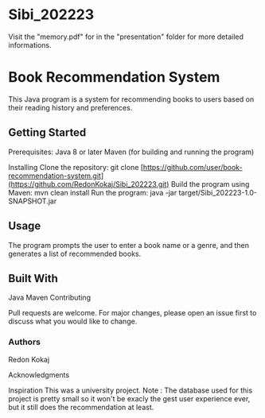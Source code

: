 # Sibi_202223

Visit the "memory.pdf" for in the "presentation" folder for more detailed informations.

<h1>Book Recommendation System</h1>

This Java program is a system for recommending books to users based on their reading history and preferences.

<h2>Getting Started</h2>

Prerequisites:
Java 8 or later
Maven (for building and running the program)

Installing
Clone the repository: git clone [https://github.com/user/book-recommendation-system.git](https://github.com/RedonKokaj/Sibi_202223.git)
Build the program using Maven: mvn clean install
Run the program: java -jar target/Sibi_202223-1.0-SNAPSHOT.jar

<h2>Usage</h2>

The program prompts the user to enter a book name or a genre, and then generates a list of recommended books.

<h2>Built With</h2>

Java
Maven
Contributing

Pull requests are welcome. For major changes, please open an issue first to discuss what you would like to change.

<h3>Authors</h3>

Redon Kokaj

Acknowledgments

Inspiration
This was a university project.
Note : The database used for this project is pretty small so it won't be exacly the gest user experience ever, but it still does the recommendation at least.
